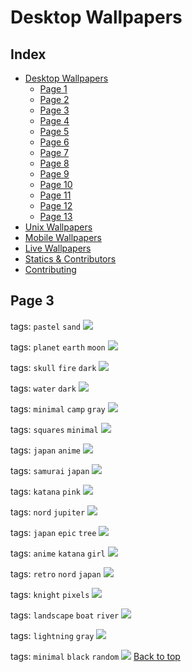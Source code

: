 # Desktop Wallpapers

## Index

- [Desktop Wallpapers](https://github.com/D3Ext/aesthetic-wallpapers/blob/main/pages/Desktop.md#desktop-wallpapers)
  - [Page 1](https://github.com/D3Ext/aesthetic-wallpapers/blob/main/pages/Page1.md)
  - [Page 2](https://github.com/D3Ext/aesthetic-wallpapers/blob/main/pages/Page2.md)
  - [Page 3](https://github.com/D3Ext/aesthetic-wallpapers/blob/main/pages/Page3.md)
  - [Page 4](https://github.com/D3Ext/aesthetic-wallpapers/blob/main/pages/Page4.md)
  - [Page 5](https://github.com/D3Ext/aesthetic-wallpapers/blob/main/pages/Page5.md)
  - [Page 6](https://github.com/D3Ext/aesthetic-wallpapers/blob/main/pages/Page6.md)
  - [Page 7](https://github.com/D3Ext/aesthetic-wallpapers/blob/main/pages/Page7.md)
  - [Page 8](https://github.com/D3Ext/aesthetic-wallpapers/blob/main/pages/Page8.md)
  - [Page 9](https://github.com/D3Ext/aesthetic-wallpapers/blob/main/pages/Page9.md)
  - [Page 10](https://github.com/D3Ext/aesthetic-wallpapers/blob/main/pages/Page10.md)
  - [Page 11](https://github.com/D3Ext/aesthetic-wallpapers/blob/main/pages/Page11.md)
  - [Page 12](https://github.com/D3Ext/aesthetic-wallpapers/blob/main/pages/Page12.md)
  - [Page 13](https://github.com/D3Ext/aesthetic-wallpapers/blob/main/pages/Page13.md)
- [Unix Wallpapers](https://github.com/D3Ext/aesthetic-wallpapers/blob/main/pages/Unix.md)
- [Mobile Wallpapers](https://github.com/D3Ext/aesthetic-wallpapers/blob/main/pages/Mobile.md#mobile-wallpapers)
- [Live Wallpapers](https://github.com/D3Ext/aesthetic-wallpapers/blob/main/pages/Live.md#live-wallpapers)
- [Statics & Contributors](https://github.com/D3Ext/aesthetic-wallpapers#statistics--contributors)
- [Contributing](https://github.com/D3Ext/aesthetic-wallpapers#contributing)

## Page 3

tags: `pastel` `sand`
<img src="https://raw.githubusercontent.com/D3Ext/aesthetic-wallpapers/main/images/ign_colorful.png">

tags: `planet` `earth` `moon`
<img src="https://raw.githubusercontent.com/D3Ext/aesthetic-wallpapers/main/images/earth.png">

tags: `skull` `fire` `dark`
<img src="https://raw.githubusercontent.com/D3Ext/aesthetic-wallpapers/main/images/fire-skull.jpg">

tags: `water` `dark`
<img src="https://raw.githubusercontent.com/D3Ext/aesthetic-wallpapers/main/images/fractal.png">

tags: `minimal` `camp` `gray`
<img src="https://raw.githubusercontent.com/D3Ext/aesthetic-wallpapers/main/images/camp_day.png">

tags: `squares` `minimal`
<img src="https://raw.githubusercontent.com/D3Ext/aesthetic-wallpapers/main/images/3squares.png">

tags: `japan` `anime`
<img src="https://raw.githubusercontent.com/D3Ext/aesthetic-wallpapers/main/images/japan.png">

tags: `samurai` `japan`
<img src="https://raw.githubusercontent.com/D3Ext/aesthetic-wallpapers/main/images/japan2.jpg">

tags: `katana` `pink`
<img src="https://raw.githubusercontent.com/D3Ext/aesthetic-wallpapers/main/images/pink-katana.png">

tags: `nord` `jupiter`
<img src="https://raw.githubusercontent.com/D3Ext/aesthetic-wallpapers/main/images/jupiter.png">

tags: `japan` `epic` `tree`
<img src="https://raw.githubusercontent.com/D3Ext/aesthetic-wallpapers/main/images/japan3.jpg">

tags: `anime` `katana` `girl`
<img src="https://raw.githubusercontent.com/D3Ext/aesthetic-wallpapers/main/images/katana.jpg">

tags: `retro` `nord` `japan`
<img src="https://raw.githubusercontent.com/D3Ext/aesthetic-wallpapers/main/images/neon-shacks-nord.png">

tags: `knight` `pixels`
<img src="https://raw.githubusercontent.com/D3Ext/aesthetic-wallpapers/main/images/knight.png">

tags: `landscape` `boat` `river`
<img src="https://raw.githubusercontent.com/D3Ext/aesthetic-wallpapers/main/images/landscape2.jpg">

tags: `lightning` `gray`
<img src="https://raw.githubusercontent.com/D3Ext/aesthetic-wallpapers/main/images/lightning.jpg">

tags: `minimal` `black` `random`
<img src="https://raw.githubusercontent.com/D3Ext/aesthetic-wallpapers/main/images/literal-wallpaper.png">
[Back to top](#Index)
